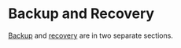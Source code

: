 # Backup and Recovery
<!-- SPDX-License-Identifier: CC-BY-4.0 -->

[Backup](backup.md) and [recovery](recovery.md) are in two separate sections.
